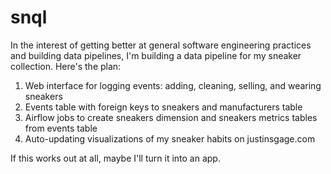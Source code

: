 # snql
In the interest of getting better at general software engineering practices and building data pipelines, I'm building a data pipeline for my sneaker collection. Here's the plan:

1) Web interface for logging events: adding, cleaning, selling, and wearing sneakers
2) Events table with foreign keys to sneakers and manufacturers table
3) Airflow jobs to create sneakers dimension and sneakers metrics tables from events table
4) Auto-updating visualizations of my sneaker habits on justinsgage.com

If this works out at all, maybe I'll turn it into an app.
